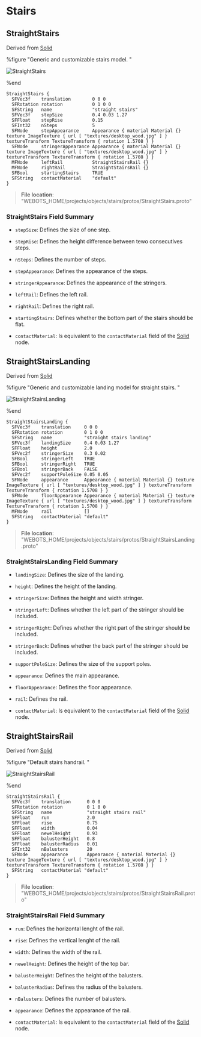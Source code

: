 # Stairs

## StraightStairs

Derived from [Solid](../reference/solid.md)

%figure "Generic and customizable stairs model.
"

![StraightStairs](images/objects/stairs/StraightStairs/model.png)

%end

```
StraightStairs {
  SFVec3f    translation        0 0 0
  SFRotation rotation           0 1 0 0
  SFString   name               "straight stairs"
  SFVec3f    stepSize           0.4 0.03 1.27                                                                                                                                           
  SFFloat    stepRise           0.15                                                                                                                                                    
  SFInt32    nSteps             5                                                                                                                                                       
  SFNode     stepAppearance     Appearance { material Material {} texture ImageTexture { url [ "textures/desktop_wood.jpg" ] } textureTransform TextureTransform { rotation 1.5708 } }  
  SFNode     stringerAppearance Appearance { material Material {} texture ImageTexture { url [ "textures/desktop_wood.jpg" ] } textureTransform TextureTransform { rotation 1.5708 } }  
  MFNode     leftRail           StraightStairsRail {}                                                                                                                                   
  MFNode     rightRail          StraightStairsRail {}                                                                                                                                   
  SFBool     startingStairs     TRUE                                                                                                                                                    
  SFString   contactMaterial    "default"                                                                                                                                               
}
```

> **File location**: "WEBOTS\_HOME/projects/objects/stairs/protos/StraightStairs.proto"

### StraightStairs Field Summary

- `stepSize`: Defines the size of one step.

- `stepRise`: Defines the height difference between tewo consecutives steps.

- `nSteps`: Defines the number of steps.

- `stepAppearance`: Defines the appearance of the steps.

- `stringerAppearance`: Defines the appearance of the stringers.

- `leftRail`: Defines the left rail.

- `rightRail`: Defines the right rail.

- `startingStairs`: Defines whether the bottom part of the stairs should be flat.

- `contactMaterial`: Is equivalent to the `contactMaterial` field of the [Solid](../reference/solid.md) node.

## StraightStairsLanding

Derived from [Solid](../reference/solid.md)

%figure "Generic and customizable landing model for straight stairs.
"

![StraightStairsLanding](images/objects/stairs/StraightStairsLanding/model.png)

%end

```
StraightStairsLanding {
  SFVec3f    translation     0 0 0
  SFRotation rotation        0 1 0 0
  SFString   name            "straight stairs landing"
  SFVec3f    landingSize     0.4 0.03 1.27                                                                                                                                           
  SFFloat    height          2.0                                                                                                                                                     
  SFVec2f    stringerSize    0.3 0.02                                                                                                                                                
  SFBool     stringerLeft    TRUE                                                                                                                                                    
  SFBool     stringerRight   TRUE                                                                                                                                                    
  SFBool     stringerBack    FALSE                                                                                                                                                   
  SFVec2f    supportPoleSize 0.05 0.05                                                                                                                                               
  SFNode     appearance      Appearance { material Material {} texture ImageTexture { url [ "textures/desktop_wood.jpg" ] } textureTransform TextureTransform { rotation 1.5708 } }  
  SFNode     floorAppearance Appearance { material Material {} texture ImageTexture { url [ "textures/desktop_wood.jpg" ] } textureTransform TextureTransform { rotation 1.5708 } }  
  MFNode     rail            []                                                                                                                                                      
  SFString   contactMaterial "default"                                                                                                                                               
}
```

> **File location**: "WEBOTS\_HOME/projects/objects/stairs/protos/StraightStairsLanding.proto"

### StraightStairsLanding Field Summary

- `landingSize`: Defines the size of the landing.

- `height`: Defines the height of the landing.

- `stringerSize`: Defines the height and width stringer.

- `stringerLeft`: Defines whether the left part of the stringer should be included.

- `stringerRight`: Defines whether the right part of the stringer should be included.

- `stringerBack`: Defines whether the back part of the stringer should be included.

- `supportPoleSize`: Defines the size of the support poles.

- `appearance`: Defines the main appearance.

- `floorAppearance`: Defines the floor appearance.

- `rail`: Defines the rail.

- `contactMaterial`: Is equivalent to the `contactMaterial` field of the [Solid](../reference/solid.md) node.

## StraightStairsRail

Derived from [Solid](../reference/solid.md)

%figure "Default stairs handrail.
"

![StraightStairsRail](images/objects/stairs/StraightStairsRail/model.png)

%end

```
StraightStairsRail {
  SFVec3f    translation      0 0 0
  SFRotation rotation         0 1 0 0
  SFString   name             "straight stairs rail"
  SFFloat    run              2.0                                                                                                                                                     
  SFFloat    rise             0.75                                                                                                                                                    
  SFFloat    width            0.04                                                                                                                                                    
  SFFloat    newelHeight      0.93                                                                                                                                                    
  SFFloat    balusterHeight   0.8                                                                                                                                                     
  SFFloat    balusterRadius   0.01                                                                                                                                                    
  SFInt32    nBalusters       20                                                                                                                                                      
  SFNode     appearance       Appearance { material Material {} texture ImageTexture { url [ "textures/desktop_wood.jpg" ] } textureTransform TextureTransform { rotation 1.5708 } }  
  SFString   contactMaterial "default"                                                                                                                                                
}
```

> **File location**: "WEBOTS\_HOME/projects/objects/stairs/protos/StraightStairsRail.proto"

### StraightStairsRail Field Summary

- `run`: Defines the horizontal lenght of the rail.

- `rise`: Defines the vertical lenght of the rail.

- `width`: Defines the width of the rail.

- `newelHeight`: Defines the height of the top bar.

- `balusterHeight`: Defines the height of the balusters.

- `balusterRadius`: Defines the radius of the balusters.

- `nBalusters`: Defines the number of balusters.

- `appearance`: Defines the appearance of the rail.

- `contactMaterial`: Is equivalent to the `contactMaterial` field of the [Solid](../reference/solid.md) node.

